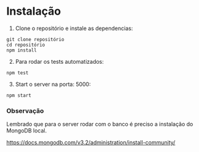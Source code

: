# Instalação

1. Clone o repositório e instale as dependencias:

```
git clone repositório
cd repositório
npm install
```
2. Para rodar os tests automatizados:

```
npm test
```

3. Start o server na porta: 5000:

```
npm start
```

### Observação

Lembrado que para o server rodar com o banco é preciso a instalação do MongoDB local.

https://docs.mongodb.com/v3.2/administration/install-community/


